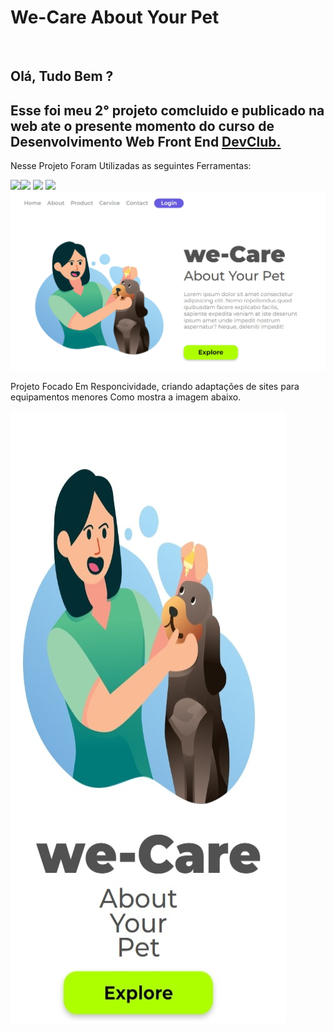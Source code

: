 <h1>We-Care About Your Pet</h1>
<br>
<h2>Olá, Tudo Bem ? </h2>
<h2>Esse foi meu 2° projeto comcluido e publicado na web ate o presente momento do curso de Desenvolvimento Web Front End <a href="https//rodolfomore.com.br/deviclub">DevClub.</a></h2>
<p>Nesse Projeto Foram Utilizadas as seguintes Ferramentas:</p>
<img src="https://img.shields.io/badge/HTML-239120?style=for-the-badge&logo=html5&logoColor=white"><img src="https://img.shields.io/badge/CSS-239120?&style=for-the-badge&logo=css3&logoColor=white">
<img src="https://img.shields.io/badge/GitHub-100000?style=for-the-badge&logo=github&logoColor=white"> <img src="https://img.shields.io/badge/Made%20for-VSCode-1f425f.svg">
<br>
<img src="https://github.com/WgDksilva/Easy_Shopping_Via_Mobili/blob/main/img/IMG1.jpeg?raw=true">
<p>Projeto Focado Em Responcividade, criando adaptações de sites para equipamentos menores Como mostra a imagem abaixo.</p>
<img src="https://github.com/WgDksilva/Easy_Shopping_Via_Mobili/blob/main/img/IMG2.jpeg?raw=true">
